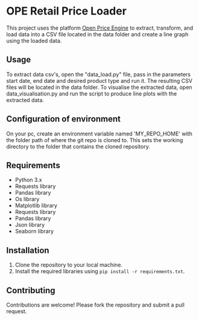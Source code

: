 # OPE Retail Price Loader

This project uses the platform [Open Price Engine](https://www.openpricengine.com/) to extract, transform, and load data into a CSV file located in the data folder and create a line graph using the loaded data. 

## Usage

To extract data csv's, open the "data_load.py" file, pass in the parameters start date, end date and desired product type and run it. The resulting CSV files will be located in the data folder. To visualise the extracted data, open data_visualisation.py and run the script to produce line plots with the extracted data.

## Configuration of environment

On your pc, create an environment variable named 'MY_REPO_HOME' with the folder path of where the git repo is cloned to.
This sets the working directory to the folder that contains the cloned repository.

## Requirements

- Python 3.x
- Requests library
- Pandas library
- Os library
- Matplotlib library
- Requests library
- Pandas library
- Json library
- Seaborn library

## Installation

1. Clone the repository to your local machine.
2. Install the required libraries using `pip install -r requirements.txt`.

## Contributing

Contributions are welcome! Please fork the repository and submit a pull request.